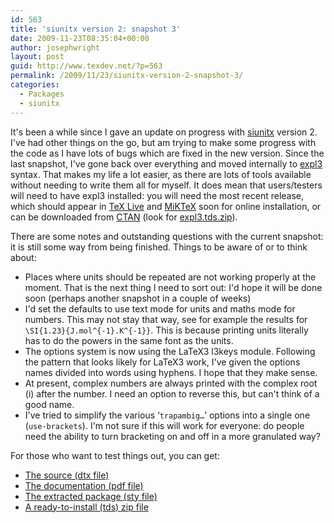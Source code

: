 ```yaml
---
id: 563
title: 'siunitx version 2: snapshot 3'
date: 2009-11-23T08:35:04+00:00
author: josephwright
layout: post
guid: http://www.texdev.net/?p=563
permalink: /2009/11/23/siunitx-version-2-snapshot-3/
categories:
  - Packages
  - siunitx
---
```

It's been a while since I gave an update on progress with <a title="A comprehensive (SI) units package" href="http://tug.ctan.org/cgi-bin/ctanPackageInformation.py?id=siunitx">siunitx</a> version 2. I've had other things on the go, but am trying to make some progress with the code as I have lots of bugs which are fixed in the new version. Since the last snapshot, I've gone back over everything and moved internally to <a title="An Experimental LaTeX3 Programming Convention" href="http://tug.ctan.org/cgi-bin/ctanPackageInformation.py?id=expl3">expl3</a> syntax. That makes my life a lot easier, as there are lots of tools available without needing to write them all for myself. It does mean that users/testers will need to have expl3 installed: you will need the most recent release, which should appear in <a title="TeX Live" href="http://www.tug.org/texlive/">TeX Live</a> and <a title="MiKTeX Homepage" href="http://www.miktex.org/">MiKTeX</a> soon for online installation, or can be downloaded from <a title="The Comprehensive TeX Archive Network" href="http://www.ctan.org/">CTAN</a> (look for <a href="http://www.ctan.org/cgi-bin/filenameSearch.py?filename=expl3.tds.zip&amp;Search=Search">expl3.tds.zip</a>).

There are some notes and outstanding questions with the current snapshot: it is still some way from being finished. Things to be aware of or to think about:
<ul>
	<li>Places where units should be repeated are not working properly at the moment. That is the next thing I need to sort out: I'd hope it will be done soon (perhaps another snapshot in a couple of weeks)</li>
	<li>I'd set the defaults to use text mode for units and maths mode for numbers. This may not stay that way, see for example the results for <code>\SI{1.23}{J.mol^{-1}.K^{-1}}</code>. This is because printing units literally has to do the powers in the same font as the units.</li>
	<li>The options system is now using the LaTeX3 l3keys module. Following the pattern that looks likely for LaTeX3 work, I've given the options names divided into words using hyphens. I hope that they make sense.</li>
	<li>At present, complex numbers are always printed with the complex root (i) after the number. I need an option to reverse this, but can't think of a good name.</li>
	<li>I've tried to simplify the various ‘<code>trapambig…</code>’ options into a single one (<code>use-brackets</code>). I'm not sure if this will work for everyone: do people need the ability to turn bracketing on and off in a more granulated way?</li>
</ul>
For those who want to test things out, you can get:
<ul>
	<li><a href="http://www.texdev.net/wp-content/uploads/2009/11/siunitx.dtx">The source (dtx file)</a></li>
	<li><a href="http://www.texdev.net/wp-content/uploads/2009/11/siunitx.pdf">The documentation (pdf file)</a></li>
	<li><a href="http://www.texdev.net/wp-content/uploads/2009/11/siunitx.sty">The extracted package (sty file)</a></li>
	<li><a href="http://www.texdev.net/wp-content/uploads/2009/11/siunitx.tds_.zip">A ready-to-install (tds) zip file</a></li>
</ul>